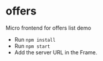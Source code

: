 # offers
Micro frontend for offers list demo

* Run `npm install`
* Run `npm start`
* Add the server URL in the Frame.


